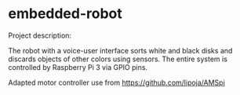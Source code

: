 # embedded-robot

Project description:

The robot with a voice-user interface sorts white and black disks and discards objects of other colors using sensors. The entire system is controlled by Raspberry Pi 3 via GPIO pins.

Adapted motor controller use from https://github.com/lipoja/AMSpi
